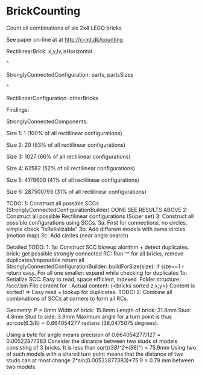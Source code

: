 # BrickCounting
Count all combinations of six 2x4 LEGO bricks

See paper on-line at at http://c-mt.dk/counting

RectilinearBrick: x,y,lv,isHorizontal

^

StronglyConnectedConfiguration: parts, partsSizes

^

RectilinearConfiguration: otherBricks


Findings:

 StronglyConnectedComponents:

  Size 1: 1 (100% of all rectilinear configurations)

  Size 2: 20 (83% of all rectilinear configurations)

  Size 3: 1027 (66% of all rectilinear configurations)

  Size 4: 62582 (52% of all rectilinear configurations)

  Size 5: 4178600 (41% of all rectilinear configurations)

  Size 6: 287500793 (31% of all rectilinear configurations)


 
TODO:
1: Construct all possible SCCs (StronglyConnectedConfigurationBuilder) DONE SEE RESULTS ABOVE
2: Construct all possible Rectilinear configurations (Super set)
3: Construct all possible configurations using SCCs.
 3a: First for connections, no circles, simple check "isRelializable"
 3b: Add different models with same circles (motion map)
 3c: Add circles (near angle search)

Detailed TODO:
1:
 1a: Construct SCC blowup alorithm + detect duplicates.
  brick: get possible strongly connected
  RC: 
   Run ^^ for all bricks, 
   remove duplicates/impossible
   return all
  StronglyConnectedConfigurationBuilder::buildForSize(size):
   if size==1 - return easy.
   For all one smaller: expand while checking for duplicates
 1b: Serialize SCC: Easy to read, space efficient, indexed.
  Folder structure: /scc/<size>.bin 
  File content for <size>:
   Actual content: {<bricks sorted z,x,y>}
   Content is sorted! => Easy read + lookup for duplicates.
  TODO!
2:
 Combine all combinations of SCCs at corners to form all RCs.



Geometry:
 P = 8mm
 Width of brick: 15.8mm
 Length of brick: 31.8mm
 Stud: 4.8mm
 Stud to side: 3.9mm
 Maximum angle for a turn point is thus acrcos(6.3/8) = 0.664054277 radians (38.0475075 degrees). 

 Using a byte for angle means precision of
  0.664054277/127 = 0.00522877383
 Consider the distance between two studs of models consisting of 3 bricks. It is less than sqrt((3*8)^2+(9*8)^) < 75.9mm Using two of such models with a shared turn point means that the distance of two studs can at most change 2*sin(0.00522877383)*75.9 = 0.79 mm between two models. 
